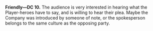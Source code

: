 **Friendly—DC 10.** The audience is very interested in hearing what the Player-heroes have to say, and is willing to hear their plea. Maybe the Company was introduced by someone of note, or the spokesperson belongs to the same culture as the opposing party.